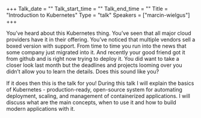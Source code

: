 +++
Talk_date = "" 
Talk_start_time = "" 
Talk_end_time = "" 
Title = "Introduction to Kubernetes" 
Type = "talk" 
Speakers = ["marcin-wielgus"] 
+++

You’ve heard about this Kubernetes thing. You’ve seen that all major cloud providers have it in their offering. You’ve noticed that multiple vendors sell a boxed version with support. From time to time you run into the news that some company just migrated into it. And recently your good friend got it from github and is right now trying to deploy it. You did want to take a closer look last month but the deadlines and projects looming over you didn’t allow you to learn the details. Does this sound like you?

If it does then this is the talk for you! During this talk I will explain the basics of Kubernetes - production-ready, open-source system for automating deployment, scaling, and management of containerized applications. I will discuss what are the main concepts, when to use it and how to build modern applications with it.
